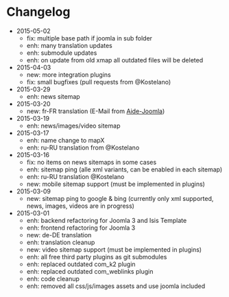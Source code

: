# Changelog

- 2015-05-02 
  - fix: multiple base path if joomla in sub folder
  - enh: many translation updates
  - enh: submodule updates
  - enh: on update from old xmap all outdated files will be deleted
- 2015-04-03 
  - new: more integration plugins
  - fix: small bugfixes (pull requests from @Kostelano)
- 2015-03-29 
  - enh: news sitemap
- 2015-03-20 
  - new: fr-FR translation (E-Mail from [Aide-Joomla](http://www.aide-joomla.com/traductions/z-index/z-index-xmap-3))
- 2015-03-19 
  - enh: news/images/video sitemap
- 2015-03-17 
  - enh: name change to mapX
  - enh: ru-RU translation from @Kostelano
- 2015-03-16 
  - fix: no items on news sitemaps in some cases
  - enh: sitemap ping (alle xml variants, can be enabled in each sitemap)
  - enh: ru-RU translation @Kostelano
  - new: mobile sitemap support (must be implemented in plugins)
- 2015-03-09 
  - new: sitemap ping to google &amp; bing (currently only xml supported, news, images, videos are in progress)
- 2015-03-01 
  - enh: backend refactoring for Joomla 3 and Isis Template
  - enh: frontend refactoring for Joomla 3
  - new: de-DE translation
  - enh: translation cleanup
  - new: video sitemap support (must be implemented in plugins)
  - enh: all free third party plugins as git submodules
  - enh: replaced outdated com\_k2 plugin
  - enh: replaced outdated com\_weblinks plugin
  - enh: code cleanup
  - enh: removed all css/js/images assets and use joomla included


